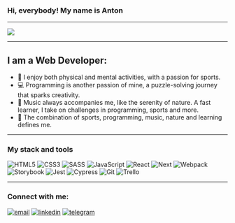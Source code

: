 ### Hi, everybody! My name is Anton

---

![](https://komarev.com/ghpvc/?username=makushenkoao)

---

## I am a Web Developer:
- :boxing_glove: I enjoy both physical and mental activities, with a passion for sports. 
- :computer: Programming is another passion of mine, a puzzle-solving journey that sparks creativity.
- :musical_note: Music always accompanies me, like the serenity of nature. A fast learner, I take on challenges in programming, sports and more.
- :man: The combination of sports, programming, music, nature and learning defines me.

---

### My stack and tools

![HTML5](https://img.shields.io/badge/html5-%23E34F26.svg?style=for-the-badge&logo=html5&logoColor=white)
![CSS3](https://img.shields.io/badge/css3-%231572B6.svg?style=for-the-badge&logo=css3&logoColor=white)
![SASS](https://img.shields.io/badge/SASS-hotpink.svg?style=for-the-badge&logo=SASS&logoColor=white)
![JavaScript](https://img.shields.io/badge/javascript-%23323330.svg?style=for-the-badge&logo=javascript&logoColor=%23F7DF1E)
![React](https://img.shields.io/badge/react-%2320232a.svg?style=for-the-badge&logo=react&logoColor=%2361DAFB)
![Next](https://img.shields.io/badge/next.js-000000?style=for-the-badge&logo=nextdotjs&logoColor=white)
![Webpack](https://img.shields.io/badge/webpack-%238DD6F9.svg?style=for-the-badge&logo=webpack&logoColor=black)
![Storybook](https://img.shields.io/badge/-Storybook-FF4785?style=for-the-badge&logo=storybook&logoColor=white)
![Jest](https://img.shields.io/badge/-jest-%23C21325?style=for-the-badge&logo=jest&logoColor=white)
![Cypress](https://img.shields.io/badge/-cypress-%23E5E5E5?style=for-the-badge&logo=cypress&logoColor=058a5e)
![Git](https://img.shields.io/badge/git-%23F05033.svg?style=for-the-badge&logo=git&logoColor=white)
![Trello](https://img.shields.io/badge/Trello-%23026AA7.svg?style=for-the-badge&logo=Trello&logoColor=white)

---

### Connect with me:

[![email](https://img.shields.io/badge/Gmail-D14836?style=for-the-badge&logo=gmail&logoColor=white)](mailto:antonmak2046@gmail.com)
[![linkedin](https://img.shields.io/badge/linkedin-%230077B5.svg?style=for-the-badge&logo=linkedin&logoColor=white)](https://www.linkedin.com/in/anton-makushenko-53254a199/)
[![telegram](https://img.shields.io/badge/Telegram-2CA5E0?style=for-the-badge&logo=telegram&logoColor=white)](https://t.me/makushenkoao)
